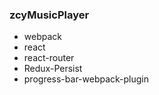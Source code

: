 <!--
 * @Description: 
 * @Author: zhangchuangye
 * @Date: 2020-07-30 10:44:47
--> 
### zcyMusicPlayer

+ webpack
+ react
+ react-router
+ Redux-Persist
+ progress-bar-webpack-plugin
